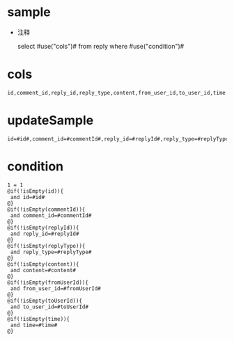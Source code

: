 sample
===
* 注释

	select #use("cols")# from reply  where  #use("condition")#

cols
===
	id,comment_id,reply_id,reply_type,content,from_user_id,to_user_id,time

updateSample
===
	
	id=#id#,comment_id=#commentId#,reply_id=#replyId#,reply_type=#replyType#,content=#content#,from_user_id=#fromUserId#,to_user_id=#toUserId#,time=#time#

condition
===

	1 = 1  
	@if(!isEmpty(id)){
	 and id=#id#
	@}
	@if(!isEmpty(commentId)){
	 and comment_id=#commentId#
	@}
	@if(!isEmpty(replyId)){
	 and reply_id=#replyId#
	@}
	@if(!isEmpty(replyType)){
	 and reply_type=#replyType#
	@}
	@if(!isEmpty(content)){
	 and content=#content#
	@}
	@if(!isEmpty(fromUserId)){
	 and from_user_id=#fromUserId#
	@}
	@if(!isEmpty(toUserId)){
	 and to_user_id=#toUserId#
	@}
	@if(!isEmpty(time)){
	 and time=#time#
	@}
	
	